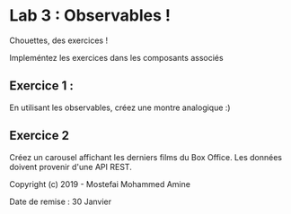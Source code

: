 # Lab 3 : Observables !

Chouettes, des exercices !

Impleméntez les exercices dans les composants associés

## Exercice 1 :

En utilisant les observables, créez une montre analogique :)


## Exercice 2

Créez un carousel affichant les derniers films du Box Office. Les données doivent provenir d'une API REST.

Copyright (c) 2019 - Mostefai Mohammed Amine

Date de remise : 30 Janvier

